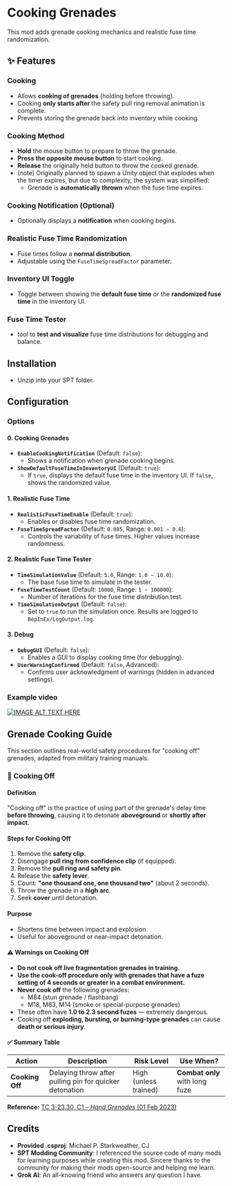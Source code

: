 # Cooking Grenades

This mod adds grenade cooking mechanics and realistic fuse time randomization.

## ✨ Features

### Cooking
- Allows **cooking of grenades** (holding before throwing).
- Cooking **only starts after** the safety pull ring removal animation is complete.
- Prevents storing the grenade back into inventory while cooking.

### Cooking Method

- **Hold** the mouse button to prepare to throw the grenade.
- **Press the opposite mouse button** to start cooking.
- **Release** the originally held button to throw the cooked grenade.
- (note) Originally planned to spawn a Unity object that explodes when the timer expires, but due to complexity, the system was simplified:
  - Grenade is **automatically thrown** when the fuse time expires.

### Cooking Notification (Optional)
- Optionally displays a **notification** when cooking begins.

### Realistic Fuse Time Randomization

- Fuse times follow a **normal distribution**.
- Adjustable using the `FuseTimeSpreadFactor` parameter.

### Inventory UI Toggle

- Toggle between showing the **default fuse time** or the **randomized fuse time** in the inventory UI.

### Fuse Time Tester

- tool to **test and visualize** fuse time distributions for debugging and balance.

## Installation

- Unzip into your SPT folder.

## Configuration

### Options

#### 0. Cooking Grenades
- **`EnableCookingNotification`** (Default: `false`):
  - Shows a notification when grenade cooking begins.
- **`ShowDefaultFuseTimeInInventoryUI`** (Default: `true`):
  - If `true`, displays the default fuse time in the inventory UI. If `false`, shows the randomized value.

#### 1. Realistic Fuse Time
- **`RealisticFuseTimeEnable`** (Default: `true`):
  - Enables or disables fuse time randomization.
- **`FuseTimeSpreadFactor`** (Default: `0.085`, Range: `0.001 ~ 0.6`):
  - Controls the variability of fuse times. Higher values increase randomness.

#### 2. Realistic Fuse Time Tester
- **`TimeSimulationValue`** (Default: `5.0`, Range: `1.0 ~ 10.0`):
  - The base fuse time to simulate in the tester.
- **`FuseTimeTestCount`** (Default: `10000`, Range: `1 ~ 100000`):
  - Number of iterations for the fuse time distribution test.
- **`TimeSimulationOutput`** (Default: `false`):
  - Set to `true` to run the simulation once. Results are logged to `BepInEx/LogOutput.log`.

#### 3. Debug
- **`DebugGUI`** (Default: `false`):
  - Enables a GUI to display cooking time (for debugging).
- **`UserWarningConfirmed`** (Default: `false`, Advanced):
  - Confirms user acknowledgment of warnings (hidden in advanced settings).

### Example video
[![IMAGE ALT TEXT HERE](https://img.youtube.com/vi/qB4tEmT6GlQ/0.jpg)](https://www.youtube.com/watch?v=qB4tEmT6GlQ)

## Grenade Cooking Guide

This section outlines real-world safety procedures for "cooking off" grenades, adapted from military training manuals.

### 🍳 Cooking Off

#### Definition
"Cooking off" is the practice of using part of the grenade's delay time **before throwing**, causing it to detonate **aboveground** or **shortly after impact**.

#### Steps for Cooking Off
1. Remove the **safety clip**.
2. Disengage **pull ring from confidence clip** (if equipped).
3. Remove the **pull ring and safety pin**.
4. Release the **safety lever**.
5. Count: **"one thousand one, one thousand two"** (about 2 seconds).
6. Throw the grenade in a **high arc**.
7. Seek **cover** until detonation.

#### Purpose
- Shortens time between impact and explosion.
- Useful for aboveground or near-impact detonation.

#### ⚠️ Warnings on Cooking Off
- **Do not cook off live fragmentation grenades in training.**
- **Use the cook-off procedure only with grenades that have a fuze setting of 4 seconds or greater in a combat environment.**
- **Never cook off** the following grenades:
  - M84 (stun grenade / flashbang)
  - M18, M83, M14 (smoke or special-purpose grenades)
- These often have **1.0 to 2.3 second fuzes** — extremely dangerous.
- Cooking off **exploding, bursting, or burning-type grenades** can cause **death or serious injury**.

#### ✅ Summary Table
| Action        | Description                                             | Risk Level          | Use When?                     |
|---------------|---------------------------------------------------------|----------------------|-------------------------------|
| **Cooking Off** | Delaying throw after pulling pin for quicker detonation | High (unless trained) | **Combat only** with long fuze |

**Reference:** [TC 3-23.30, C1 – *Hand Grenades* (01 Feb 2023)](https://armypubs.army.mil/epubs/DR_pubs/DR_a/ARN37340-TC_3-23.30-001-WEB-3.pdf)

## Credits

- **Provided .csproj**: Michael P. Starkweather, CJ
- **SPT Modding Community**: I referenced the source code of many mods for learning purposes while creating this mod. Sincere thanks to the community for making their mods open-source and helping me learn.
- **Grok AI**: An all-knowing friend who answers any question I have.